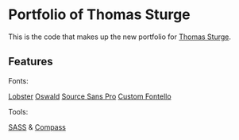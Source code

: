 Portfolio of Thomas Sturge
==========================

This is the code that makes up the new portfolio for [Thomas Sturge](http://portfolio.tomsturge.co.uk/ "Portfolio of Thomas Sturge").


Features
--------

Fonts:

[Lobster](http://www.impallari.com/lobster/ "Lobster")
[Oswald](http://www.fontsquirrel.com/fonts/oswald "Oswald")
[Source Sans Pro](http://blogs.adobe.com/typblography/2012/08/source-sans-pro.html "Source Sans Pro")
[Custom Fontello](http://fontello.com/ "Fontello")

Tools:

[SASS](sass-lang.com/ "SASS") & [Compass](http://compass-style.org/ "Compass")

